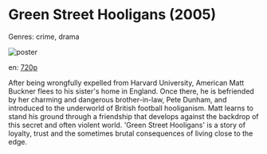 # Green Street Hooligans (2005)

Genres: crime, drama

![poster](http://image.tmdb.org/t/p/w500/z3LC4kI8azbeuHRGgDdWo6VBCdX.jpg)

en:
  [720p](magnet:?xt=urn:btih:27F2172AD254BD4A6BAA2B068F6C87BFA69277D2&tr=udp://glotorrents.pw:6969/announce&tr=udp://tracker.opentrackr.org:1337/announce&tr=udp://torrent.gresille.org:80/announce&tr=udp://tracker.openbittorrent.com:80&tr=udp://tracker.coppersurfer.tk:6969&tr=udp://tracker.leechers-paradise.org:6969&tr=udp://p4p.arenabg.ch:1337&tr=udp://tracker.internetwarriors.net:1337)
  


After being wrongfully expelled from Harvard University, American Matt Buckner flees to his sister's home in England. Once there, he is befriended by her charming and dangerous brother-in-law, Pete Dunham, and introduced to the underworld of British football hooliganism. Matt learns to stand his ground through a friendship that develops against the backdrop of this secret and often violent world. 'Green Street Hooligans' is a story of loyalty, trust and the sometimes brutal consequences of living close to the edge.